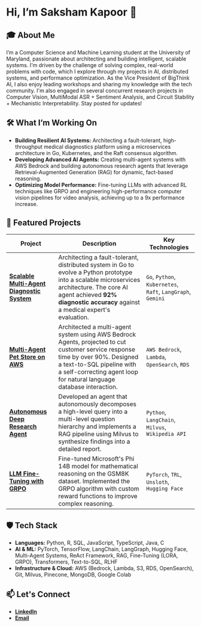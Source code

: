 # Hi, I’m Saksham Kapoor 👋

## 🎓 About Me
I’m a Computer Science and Machine Learning student at the University of Maryland, passionate about architecting and building intelligent, scalable systems.  I'm driven by the challenge of solving complex, real-world problems with code, which I explore through my projects in AI, distributed systems, and performance optimization. As the Vice President of BigThink AI, I also enjoy leading workshops and sharing my knowledge with the tech community. I'm also engaged in several concurrent research projects in Computer Vision, MultiModal ASR + Sentiment Analysis, and Circuit Stability + Mechanistic Interpretability. Stay posted for updates!

## 🛠️ What I’m Working On
- **Building Resilient AI Systems:** Architecting a fault-tolerant, high-throughput medical diagnostics platform using a microservices architecture in Go, Kubernetes, and the Raft consensus algorithm. 
- **Developing Advanced AI Agents:** Creating multi-agent systems with AWS Bedrock and building autonomous research agents that leverage Retrieval-Augmented Generation (RAG) for dynamic, fact-based reasoning. 
- **Optimizing Model Performance:** Fine-tuning LLMs with advanced RL techniques like GRPO and engineering high-performance computer vision pipelines for video analysis, achieving up to a 9x performance increase.

## 🚀 Featured Projects

| Project | Description | Key Technologies |
|---|---|---|
| [**Scalable Multi-Agent Diagnostic System**](https://github.com/SakshamKapoor2911/Full_stack_Medical_Diagnostics) | Architecting a fault-tolerant, distributed system in Go to evolve a Python prototype into a scalable microservices architecture. The core AI agent achieved **92% diagnostic accuracy** against a medical expert's evaluation. | `Go`, `Python`, `Kubernetes`, `Raft`, `LangGraph`, `Gemini` |
| [**Multi-Agent Pet Store on AWS**](https://github.com/SakshamKapoor2911/AgenticAI_with_AWS_Bedrock) | Architected a multi-agent system using AWS Bedrock Agents, projected to cut customer service response time by over 90%. Designed a text-to-SQL pipeline with a self-correcting agent loop for natural language database interaction. | `AWS Bedrock`, `Lambda`, `OpenSearch`, `RDS` |
| [**Autonomous Deep Research Agent**](https://github.com/SakshamKapoor2911/Autonomous-Research-Agent) | Developed an agent that autonomously decomposes a high-level query into a multi-level question hierarchy and implements a RAG pipeline using Milvus to synthesize findings into a detailed report. | `Python`, `LangChain`, `Milvus`, `Wikipedia API` |
| [**LLM Fine-Tuning with GRPO**](https://github.com/SakshamKapoor2911/GRPO-Finetuning-LLMs) | Fine-tuned Microsoft's Phi 14B model for mathematical reasoning on the GSM8K dataset. Implemented the GRPO algorithm with custom reward functions to improve complex reasoning. | `PyTorch`, `TRL`, `Unsloth`, `Hugging Face` |                                                                  | `PyTorch`, `TRL`, `Unsloth`, `Hugging Face`                                        |
## 🛡️ Tech Stack
- **Languages:** Python, R, SQL, JavaScript, TypeScript, Java, C 
- **AI & ML:** PyTorch, TensorFlow, LangChain, LangGraph, Hugging Face, Multi-Agent Systems, ReAct Framework, RAG, Fine-Tuning (LORA, GRPO), Transformers, Text-to-SQL, RLHF 
- **Infrastructure & Cloud:** AWS (Bedrock, Lambda, S3, RDS, OpenSearch), Git, Milvus, Pinecone, MongoDB, Google Colab 

## 📫 Let's Connect
- [**LinkedIn**](https://www.linkedin.com/in/saksham-kapoor-umd) 
- [**Email**](mailto:sakshamk@umd.edu)
<!--
**SakshamKapoor2911/SakshamKapoor2911** is a ✨ _special_ ✨ repository because its `README.md` (this file) appears on your GitHub profile.

Here are some ideas to get you started:

- 🔭 I’m currently working on ...
- 🌱 I’m currently learning ...
- 👯 I’m looking to collaborate on ...
- 🤔 I’m looking for help with ...
- 💬 Ask me about ...
- 📫 How to reach me: ...
- 😄 Pronouns: ...
- ⚡ Fun fact: ...
-->
